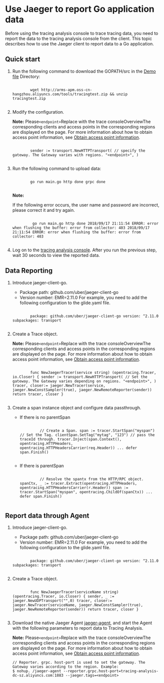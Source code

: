 # Use Jaeger to report Go application data

Before using the tracing analysis console to trace tracing data, you need to report the data to the tracing analysis console from the client. This topic describes how to use the Jaeger client to report data to a Go application.





## Quick start

1.  Run the following command to download the GOPATH/src in the [Demo file](http://arms-apm.oss-cn-hangzhou.aliyuncs.com/tools/tracingtest.zip) Directory:

    ```
    
            wget http://arms-apm.oss-cn-hangzhou.aliyuncs.com/tools/tracingtest.zip && unzip tracingtest.zip 
          
    ```

2.  Modify the configuration.

    **Note:** Please`<endpoint>`Replace with the trace consoleOverviewThe corresponding clients and access points in the corresponding regions are displayed on the page. For more information about how to obtain access point information, see [Obtain access point information](#tab2).

    ```
    
            sender := transport.NewHTTPTransport( // specify the gateway. The Gateway varies with regions. "<endpoint>", ) 
          
    ```

3.  Run the following command to upload data:

    ```
    
            go run main.go http done grpc done 
          
    ```

    **Note:**

    If the following error occurs, the user name and password are incorrect, please correct it and try again.

    ```
    
             go run main.go http done 2018/09/17 21:11:54 ERROR: error when flushing the buffer: error from collector: 403 2018/09/17 21:11:54 ERROR: error when flushing the buffer: error from collector: 403 
           
    ```

4.  Log on to the [tracing analysis console](https://tracing-analysis.console.aliyun.com/). After you run the previous step, wait 30 seconds to view the reported data.


## Data Reporting

1.  Introduce jaeger-client-go.

    -   Package path: github.com/uber/jaeger-client-go
    -   Version number: EMR=2.11.0
    For example, you need to add the following configuration to the glide.yaml file.

    ```
    
            package: github.com/uber/jaeger-client-go version: ^2.11.0 subpackages: transport 
          
    ```

2.  Create a Trace object.

    **Note:** Please`<endpoint>`Replace with the trace consoleOverviewThe corresponding clients and access points in the corresponding regions are displayed on the page. For more information about how to obtain access point information, see [Obtain access point information](#tab2).

    ```
    
            func NewJaegerTracer(service string) (opentracing.Tracer, io.Closer) { sender := transport.NewHTTPTransport( // Set the gateway. The Gateway varies depending on regions. "<endpoint>", ) tracer, closer:= jaeger.NewTracer(service, jaeger.NewConstSampler(true), jaeger.NewRemoteReporter(sender)) return tracer, closer } 
          
    ```

3.  Create a span instance object and configure data passthrough.

    -   If there is no parentSpan

        ```
        
                 // Create a Span. span := tracer.StartSpan("myspan") // Set the Tag. clientSpan.SetTag("mytag", "123") // pass the traceId through. tracer.Inject(span.Context(), opentracing.HTTPHeaders, opentracing.HTTPHeadersCarrier(req.Header)) ... defer span.Finish() 
               
        ```

    -   If there is parentSpan

        ```
        
                 // Resolve the spantx from the HTTP/RPC object. spanCtx, _ := tracer.Extract(opentracing.HTTPHeaders, opentracing.HTTPHeadersCarrier(r.Header)) span := tracer.StartSpan("myspan", opentracing.ChildOf(spanCtx)) ... defer span.Finish() 
               
        ```


## Report data through Agent

1.  Introduce jaeger-client-go.

    -   Package path: github.com/uber/jaeger-client-go
    -   Version number: EMR=2.11.0
    For example, you need to add the following configuration to the glide.yaml file.

    ```
    
            package: github.com/uber/jaeger-client-go version: ^2.11.0 subpackages: transport 
          
    ```

2.  Create a Trace object.

    ```
    
            func NewJaegerTracer(serviceName string) (opentracing.Tracer, io.Closer) { sender, _ := jaeger.NewUDPTransport("",0) tracer, closer:= jaeger.NewTracer(serviceName, jaeger.NewConstSampler(true), jaeger.NewRemoteReporter(sender)) return tracer, closer } 
          
    ```

3.  Download the native Jaeger Agent [jaeger-agent](https://arms-apm.oss-cn-hangzhou.aliyuncs.com/tools/jaeger-agent), and start the Agent with the following parameters to report data to Tracing Analysis.

    **Note:** Please`<endpoint>`Replace with the trace consoleOverviewThe corresponding clients and access points in the corresponding regions are displayed on the page. For more information about how to obtain access point information, see [Obtain access point information](#tab2).

    ```
    // Reporter. grpc. host-port is used to set the gateway. The Gateway varies according to the region. Example:
    $ nohup. /jaeger-agent --reporter.grpc.host-port=tracing-analysis-dc-sz.aliyuncs.com:1883 --jaeger.tags=<endpoint>
    ```



